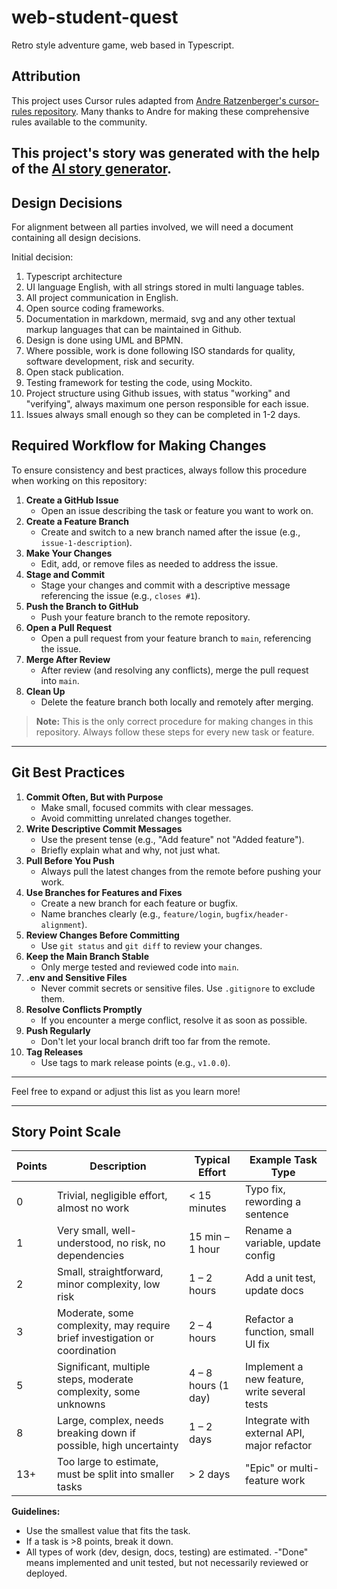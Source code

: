 # web-student-quest
Retro style adventure game, web based in Typescript.

## Attribution

This project uses Cursor rules adapted from [Andre Ratzenberger's cursor-rules repository](https://github.com/AndreRatzenberger/cursor-rules/). Many thanks to Andre for making these comprehensive rules available to the community.

This project's story was generated with the help of the [AI story generator]( https://generatestory.io/ai-game-story-generator/). 
---

## Design Decisions

For alignment between all parties involved, we will need a document containing all design decisions.

Initial decision:

1. Typescript architecture
2. UI language English, with all strings stored in multi language tables.
3. All project communication in English.
4. Open source coding frameworks.
5. Documentation in markdown, mermaid, svg and any other textual markup languages that can be maintained in Github.
6. Design is done using UML and BPMN.
7. Where possible, work is done following ISO standards for quality, software development, risk and security.
8. Open stack publication.
9. Testing framework for testing the code, using Mockito.
10. Project structure using Github issues, with status "working" and "verifying", always maximum one person responsible for each issue.
11. Issues always small enough so they can be completed in 1-2 days.

## Required Workflow for Making Changes

To ensure consistency and best practices, always follow this procedure when working on this repository:

1. **Create a GitHub Issue**
   - Open an issue describing the task or feature you want to work on.
2. **Create a Feature Branch**
   - Create and switch to a new branch named after the issue (e.g., `issue-1-description`).
3. **Make Your Changes**
   - Edit, add, or remove files as needed to address the issue.
4. **Stage and Commit**
   - Stage your changes and commit with a descriptive message referencing the issue (e.g., `closes #1`).
5. **Push the Branch to GitHub**
   - Push your feature branch to the remote repository.
6. **Open a Pull Request**
   - Open a pull request from your feature branch to `main`, referencing the issue.
7. **Merge After Review**
   - After review (and resolving any conflicts), merge the pull request into `main`.
8. **Clean Up**
   - Delete the feature branch both locally and remotely after merging.

> **Note:** This is the only correct procedure for making changes in this repository. Always follow these steps for every new task or feature.

---

## Git Best Practices

1. **Commit Often, But with Purpose**
   - Make small, focused commits with clear messages.
   - Avoid committing unrelated changes together.
2. **Write Descriptive Commit Messages**
   - Use the present tense (e.g., "Add feature" not "Added feature").
   - Briefly explain what and why, not just what.
3. **Pull Before You Push**
   - Always pull the latest changes from the remote before pushing your work.
4. **Use Branches for Features and Fixes**
   - Create a new branch for each feature or bugfix.
   - Name branches clearly (e.g., `feature/login`, `bugfix/header-alignment`).
5. **Review Changes Before Committing**
   - Use `git status` and `git diff` to review your changes.
6. **Keep the Main Branch Stable**
   - Only merge tested and reviewed code into `main`.
7. **.env and Sensitive Files**
   - Never commit secrets or sensitive files. Use `.gitignore` to exclude them.
8. **Resolve Conflicts Promptly**
   - If you encounter a merge conflict, resolve it as soon as possible.
9. **Push Regularly**
   - Don't let your local branch drift too far from the remote.
10. **Tag Releases**
    - Use tags to mark release points (e.g., `v1.0.0`).

---

Feel free to expand or adjust this list as you learn more!

---

## Story Point Scale

| Points | Description                                                                 | Typical Effort         | Example Task Type                |
|--------|-----------------------------------------------------------------------------|------------------------|----------------------------------|
| 0      | Trivial, negligible effort, almost no work                                  | < 15 minutes           | Typo fix, rewording a sentence   |
| 1      | Very small, well-understood, no risk, no dependencies                       | 15 min – 1 hour        | Rename a variable, update config |
| 2      | Small, straightforward, minor complexity, low risk                          | 1 – 2 hours            | Add a unit test, update docs     |
| 3      | Moderate, some complexity, may require brief investigation or coordination  | 2 – 4 hours            | Refactor a function, small UI fix|
| 5      | Significant, multiple steps, moderate complexity, some unknowns             | 4 – 8 hours (1 day)    | Implement a new feature, write several tests |
| 8      | Large, complex, needs breaking down if possible, high uncertainty           | 1 – 2 days             | Integrate with external API, major refactor  |
| 13+    | Too large to estimate, must be split into smaller tasks                     | > 2 days               | "Epic" or multi-feature work     |

**Guidelines:**
- Use the smallest value that fits the task.
- If a task is >8 points, break it down.
- All types of work (dev, design, docs, testing) are estimated.
-"Done" means implemented and unit tested, but not necessarily reviewed or deployed.
